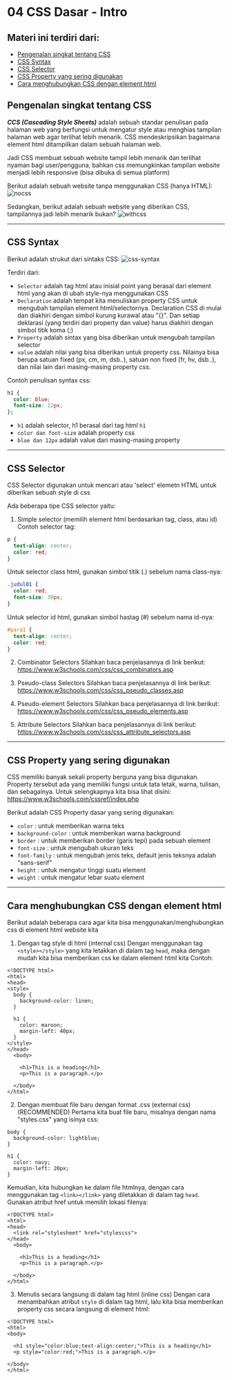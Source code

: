 # 04 CSS Dasar - Intro

## Materi ini terdiri dari:
* [Pengenalan singkat tentang CSS](https://github.com/Juwono136/SCB_Coding/tree/master/04%20CSS%20Dasar%20-%20Intro#pengenalan-singkat-tentang-css)
* [CSS Syntax](https://github.com/Juwono136/SCB_Coding/tree/master/04%20CSS%20Dasar%20-%20Intro#css-syntax)
* [CSS Selector](https://github.com/Juwono136/SCB_Coding/tree/master/04%20CSS%20Dasar%20-%20Intro#css-selector)
* [CSS Property yang sering digunakan](https://github.com/Juwono136/SCB_Coding/tree/master/04%20CSS%20Dasar%20-%20Intro#css-property-yang-sering-digunakan)
* [Cara menghubungkan CSS dengan element html](https://github.com/Juwono136/SCB_Coding/tree/master/04%20CSS%20Dasar%20-%20Intro#cara-menghubungkan-css-dengan-element-html)


## Pengenalan singkat tentang CSS

***CCS (Cascading Style Sheets)*** adalah sebuah standar penulisan pada halaman web yang berfungsi untuk mengatur style atau menghias tampilan halaman web agar terlihat lebih menarik. CSS mendeskripsikan bagaimana element html ditampilkan dalam sebuah halaman web.

Jadi CSS membuat sebuah website tampil lebih menarik dan terlihat nyaman bagi user/pengguna, bahkan css memungkinkan tampilan website menjadi lebih responsive (bisa dibuka di semua platform)

Berikut adalah sebuah website tanpa menggunakan CSS (hanya HTML):
![nocss](https://user-images.githubusercontent.com/70443393/210477633-cf9a72a9-642c-44ed-83c7-cde7eacc66fa.jpg)

Sedangkan, berikut adalah sebuah website yang diberikan CSS, tampilannya jadi lebih menarik bukan?
![withcss](https://user-images.githubusercontent.com/70443393/210477770-a2a0bf3c-dd0d-4980-8720-4c55a07a7cba.jpg)

____

## CSS Syntax
Berikut adalah strukut dari sintaks CSS:
![css-syntax](https://user-images.githubusercontent.com/70443393/210479785-720dffb6-9397-47d4-a5cf-ce734f3d8fe8.jpg)


Terdiri dari:
* `Selector` adalah tag html atau inisial point yang berasal dari element html yang akan di ubah style-nya menggunakan CSS
* `Declaration` adalah tempat kita menuliskan property CSS untuk mengubah tampilan element html/selectornya. Declaration CSS di mulai dan diakhiri dengan simbol kurung kurawal atau "{}". Dan setiap deklarasi (yang terdiri dari property dan value) harus diakhiri dengan simbol titik koma (;)
* `Property` adalah sintax yang bisa diberikan untuk mengubah tampilan selector
* `value` adalah nilai yang bisa diberikan untuk property css. Nilainya bisa berupa satuan fixed (px, cm, m, dsb..), satuan non fixed (fr, hv, dsb..), dan nilai lain dari masing-masing property css.

Contoh penulisan syntax css:
```css
h1 {
  color: blue;
  font-size: 12px;
};
```

* `h1` adalah selector, h1 berasal dari tag html `h1`
* `color dan font-size` adalah property css
* `blue dan 12px` adalah value dari masing-masing property

____

## CSS Selector
CSS Selector digunakan untuk mencari atau 'select' elemetn HTML untuk diberikan sebuah style di css

Ada beberapa tipe CSS selector yaitu:
1. Simple selector (memilih element html berdasarkan tag, class, atau id)
Contoh selector tag:
```css
p {
  text-align: center;
  color: red;
}
```

Untuk selector class html, gunakan simbol titik (.) sebelum nama class-nya:
```css
.judul01 {
  color: red;
  font-size: 30px;
}
```

Untuk selector id html, gunakan simbol hastag (#) sebelum nama id-nya:
```css
#para1 {
  text-align: center;
  color: red;
}
```

2. Combinator Selectors
Silahkan baca penjelasannya di link berikut: https://www.w3schools.com/css/css_combinators.asp

3. Pseudo-class Selectors
Silahkan baca penjelasannya di link berikut: https://www.w3schools.com/css/css_pseudo_classes.asp

4. Pseudo-element Selectors
Silahkan baca penjelasannya di link berikut: https://www.w3schools.com/css/css_pseudo_elements.asp

5. Attribute Selectors
Silahkan baca penjelasannya di link berikut: https://www.w3schools.com/css/css_attribute_selectors.asp

____

## CSS Property yang sering digunakan
CSS memiliki banyak sekali property berguna yang bisa digunakan. Property tersebut ada yang memiliki fungsi untuk tata letak, warna, tulisan, dan sebagainya. Untuk selengkapnya kita bisa lihat disini: https://www.w3schools.com/cssref/index.php

Berikut adalah CSS Property dasar yang sering digunakan:
* `color` : untuk memberikan warna teks
* `background-color` : untuk memberikan warna background
* `border` : untuk memberikan border (garis tepi) pada sebuah element
* `font-size` : untuk mengubah ukuran teks
* `font-family` : untuk mengubah jenis teks, default jenis teksnya adalah "sans-serif"
* `height` : untuk mengatur tinggi suatu element
* `weight` : untuk mengatur lebar suatu element

____

## Cara menghubungkan CSS dengan element html
Berikut adalah beberapa cara agar kita bisa menggunakan/menghubungkan css di element html website kita

1. Dengan tag style di html (internal css)
Dengan menggunakan tag `<style></style>` yang kita letakkan di dalam tag `head`, maka dengan mudah kita bisa memberikan css ke dalam element html kita
Contoh:
```html5
<!DOCTYPE html>
<html>
<head>
<style>
  body {
    background-color: linen;
  }

  h1 {
    color: maroon;
    margin-left: 40px;
  }
</style>
</head>
  <body>

    <h1>This is a heading</h1>
    <p>This is a paragraph.</p>

  </body>
</html>
```

2. Dengan membuat file baru dengan format .css (external css) (RECOMMENDED)
Pertama kita buat file baru, misalnya dengan nama "styles.css" yang isinya css:
```html5
body {
  background-color: lightblue;
}

h1 {
  color: navy;
  margin-left: 20px;
}
```

Kemudian, kita hubungkan ke dalam file htmlnya, dengan cara menggunakan tag `<link></link>` yang diletakkan di dalam tag `head`. Gunakan atribut href untuk memilih lokasi filenya:
```html5
<!DOCTYPE html>
<html>
<head>
  <link rel="stylesheet" href="stylescss">
</head>
  <body>

    <h1>This is a heading</h1>
    <p>This is a paragraph.</p>

  </body>
</html>
```

3. Menulis secara langsung di dalam tag html (inline css)
Dengan cara menambahkan atribut `style` di dalam tag html, lalu kita bisa memberikan property css secara langsung di element html:
```html5
<!DOCTYPE html>
<html>
<body>

  <h1 style="color:blue;text-align:center;">This is a heading</h1>
  <p style="color:red;">This is a paragraph.</p>

</body>
</html>
```
